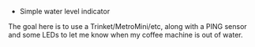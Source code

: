 * Simple water level indicator

The goal here is to use a Trinket/MetroMini/etc, along with a PING sensor and some LEDs to let me know when my coffee machine is out of water.
